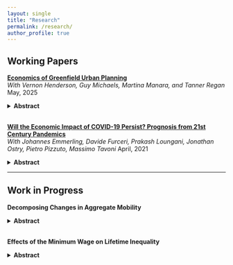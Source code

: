 ```yaml
---
layout: single
title: "Research"
permalink: /research/
author_profile: true
---
```


## Working Papers

**[Economics of Greenfield Urban Planning](../files/Economics%20of%20Greenfield%20Urban%20Planning.pdf)**  
_With Vernon Henderson, Guy Michaels, Martina Manara, and Tanner Regan_ May, 2025 
<details>
<summary><strong>Abstract</strong></summary>
<p>

Urban planning has shaped cities for millennia, demarcating property rights and mitigating coordination failures, but its rigidities often conflict with market-driven development, which reflects preferences. Although planning is widespread in high-income countries, rapidly growing cities in the developing world are characterized by urban informality. Despite its importance, urban planning lacks an economic framework to evaluate planners’ choices. This paper offers a starting framework and applies it to a flagship project in Dar es Salaam, Tanzania, which partitioned greenfield land on the urban fringe into more than 36,000 formal plots that people purchased and built homes on.

To study this project, we assemble a novel dataset using administrative records, satellite imagery, and primary surveys. We develop and estimate a dynamic model in which planning design constrains the decisions of households of varying incomes to sort into formal areas. This model complements our reduced-form analysis, which uses within-neighborhood variation and spatial RD to study planning choices’ effects.

We find that the project secured property rights and access, raised land values relative to unplanned areas, and attracted highly educated owners. Within project areas, access to main paved roads, gridded layouts, and natural amenities are valued; plot development and public service provision have been slow; and the price elasticity of bare land with respect to plot size is -0.5. Counterfactual analysis using the model shows that while land value maximization involves the provision of larger plots, welfare maximization entails the provision of smaller plots to serve more lower-income people.

</p>
</details>
<br/>

**[Will the Economic Impact of COVID-19 Persist? Prognosis from 21st Century Pandemics](../files/wpiea2021119-print-pdf.pdf)**  
_With Johannes Emmerling, Davide Furceri, Prakash Loungani, Jonathan Ostry, Pietro Pizzuto, Massimo Tavoni_ April, 2021
<details>
<summary><strong>Abstract</strong></summary>
<p>

COVID-19 has had a disruptive economic impact in 2020, but how long its impact will persist remains unclear. We offer a prognosis based on an analysis of the effects of five previous major epidemics in this century. We find that these pandemics led to significant and persistent reductions in disposable income, along with increases in unemployment, income inequality and public debt-to-GDP ratios.

Energy use and CO₂ emissions dropped, but mostly because of the persistent decline in the level of economic activity rather than structural changes in the energy sector. Applying our empirical estimates to project the impact of COVID-19, we foresee significant scarring in economic performance and income distribution through 2025, which could be associated with an increase in poverty of about 75 million people. Policy responses more effective than those in the past would be required to forestall these outcomes.

</p>
</details>

---

## Work in Progress

**Decomposing Changes in Aggregate Mobility**  
<details>
<summary><strong>Abstract</strong></summary>
<p>

This paper proposes a population subgroup decomposition of aggregate income mobility measures, such as intra(inter)generational elasticity, rank-rank slope, or correlation coefficient. Mobility is a variance-and-population-share weighted average of each subgroup’s mobility, plus a term reflecting differences in the groups’ average incomes.

Using this decomposition, changes in mobility over time can be attributed to:
1) changes in the population shares of the subgroups — compositional changes,  
2) changes in the subgroup variance — inequality shifts,  
3) changes in subgroup income level differences — group gap dynamics, and  
4) changes in within-subgroup mobility — within churning.

I apply this formula using a rich employer-employee matched dataset of all private sector workers in Portugal from 1986 to 2019 and explore population subdivisions along the lines of gender, age, geography, industry, and education. I find a significant decline in intragenerational mobility during this period, mainly attributable to within-subgroup changes in mobility. Despite significant compositional changes in the labor force toward groups with lower mobility — increased female participation, aging, urbanization, servicification, and educational upskilling — the impact on aggregate mobility is relatively small.

</p>
</details>
<br/>

**Effects of the Minimum Wage on Lifetime Inequality**  

<details>
<summary><strong>Abstract</strong></summary>
<p>
Coming soon
</p>
</details>
